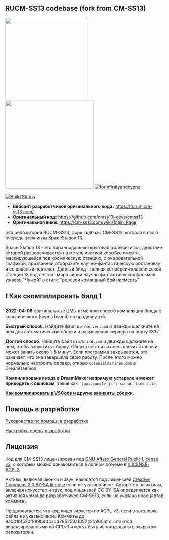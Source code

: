 ## RUCM-SS13 codebase (fork from CM-SS13)

<a href="https://www.monkeyuser.com/assets/images/2019/131-bug-free.png"><img src="https://img.shields.io/badge/Built_with-Resentment-orange?style=for-the-badge&labelColor=%23D47439&color=%23C36436" width=260px></a> <a href="https://user-images.githubusercontent.com/8171642/50290880-ffef5500-043a-11e9-8270-a2e5b697c86c.png"><img src="https://img.shields.io/badge/Contains-Technical_Debt-blue?style=for-the-badge&color=5598D0&labelColor=62C1EE" width=280px></a> [![forinfinityandbyond](https://user-images.githubusercontent.com/5211576/29499758-4efff304-85e6-11e7-8267-62919c3688a9.gif)](https://www.reddit.com/r/SS13/comments/5oplxp/what_is_the_main_problem_with_byond_as_an_engine/dclbu1a)

[![Build Status](https://github.com/cmss13-devs/cmss13/workflows/CI%20Suite/badge.svg)](https://github.com/cmss13-devs/cmss13/actions?query=workflow%3A%22CI+Suite%22)
* **Вебсайт разработчиков оригинального кода:** https://forum.cm-ss13.com/
* **Оригинальный код:** https://github.com/cmss13-devs/cmss13
* **Оригинальная вики:** https://cm-ss13.com/wiki/Main_Page

Это репозиторий RUCM-SS13, форк кодбазы CM-SS13, которая в свою очередь форк игры SpaceStation 13...

Space Station 13 - это параноидальная круговая ролевая игра, действие которой разворачивается на металлической коробке смерти, маскирующейся под космическую станцию, с очаровательной графикой, призванной отобразить научно-фантастическую обстановку и ее опасный подтекст. Данный билд - полная конверсия классической станции 13 под сеттинг мира серии научно фантастических фильмов ужасов "Чужой" в стиле "ролевой командный бой насмерть" 

## :exclamation: Как скомпилировать билд :exclamation:

**2022-04-06** оригинальные ЦМы изменили способ компиляции билда с классического (через byond) на продвинутый.

**Быстрый способ**. Найдите файл `bin/server.cmd` и дважды щелкните на нем для автоматической сборки и размещения сервера на порту 1337.

**Долгий способ**. Найдите файл `bin/build.cmd` и дважды щелкните на нем, чтобы запустить сборку. Сборка состоит из нескольких этапов и может занять около 1-5 минут. Если программа закрывается, это означает, что она завершила свою работу. После этого можно нормально настроить сервер, открыв `colonialmarines.dmb` в DreamDaemon.

**Компилирование кода в DreamMaker напрямую устарело и может приводить к ошибкам**, такие как `'tgui.bundle.js': cannot find file`.

**[Как компилировать в VSCode и другие варианты сборки](tools/build/README.md).**

## Помощь в разработке
[Руководство по помощи в разработке](.github/CONTRIBUTING.md)

[Настройка среды разработки](https://cm-ss13.com/wiki/Guide_to_Git)

## Лицензия

Код для CM-SS13 лицензирован под [GNU Affero General Public License v3](http://www.gnu.org/licenses/agpl.html), с которым можно ознакомиться в полном объеме в [/LICENSE-AGPL3](/LICENSE-AGPL3).

Активы, включая иконки и звук, находятся под лицензией [Creative Commons 3.0 BY-SA license](https://creativecommons.org/licenses/by-sa/3.0/) если не указано иное. Авторство на активы, включая искусство и звук, под лицензией CC BY-SA определяется как активная команда разработчиков CM-SS13, если не указано иное (автор коммита).

Предполагается, что код лицензируется по AGPL v3, если в заголовке файла не указано иное. Коммиты до 9a001bf520f889b434acd295253a1052420860af считаются лицензированными по GPLv3 и могут быть использованы в закрытом репозитории.
